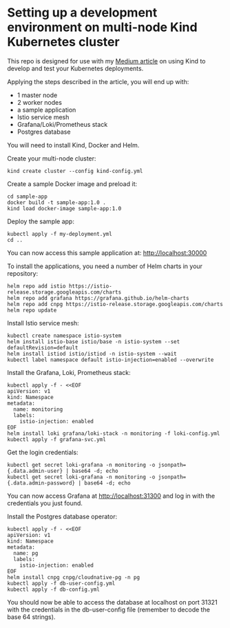 # Setting up a development environment on multi-node Kind Kubernetes cluster

This repo is designed for use with my [Medium article](https://medium.com/@martin.hodges/using-kind-to-develop-and-test-your-kubernetes-deployments-54093692c9fa) 
on using Kind to develop and test your Kubernetes deployments.

Applying the steps described in the article, you will end up with:

- 1 master node
- 2 worker nodes
- a sample application
- Istio service mesh
- Grafana/Loki/Prometheus stack
- Postgres database

You will need to install Kind, Docker and Helm.

Create your multi-node cluster:

    kind create cluster --config kind-config.yml

Create a sample Docker image and preload it:

    cd sample-app 
    docker build -t sample-app:1.0 .
    kind load docker-image sample-app:1.0

Deploy the sample app:

    kubectl apply -f my-deployment.yml
    cd ..

You can now access this sample application at: [http://localhost:30000](http://localhost:30000)

To install the applications, you need a number of Helm charts in your repository:

    helm repo add istio https://istio-release.storage.googleapis.com/charts
    helm repo add grafana https://grafana.github.io/helm-charts
    helm repo add cnpg https://istio-release.storage.googleapis.com/charts
    helm repo update

Install Istio service mesh:

    kubectl create namespace istio-system
    helm install istio-base istio/base -n istio-system --set defaultRevision=default
    helm install istiod istio/istiod -n istio-system --wait
    kubectl label namespace default istio-injection=enabled --overwrite

Install the Grafana, Loki, Prometheus stack:

    kubectl apply -f - <<EOF
    apiVersion: v1
    kind: Namespace
    metadata:
      name: monitoring
      labels:
        istio-injection: enabled
    EOF
    helm install loki grafana/loki-stack -n monitoring -f loki-config.yml
    kubectl apply -f grafana-svc.yml

Get the login credentials:

    kubectl get secret loki-grafana -n monitoring -o jsonpath={.data.admin-user} | base64 -d; echo
    kubectl get secret loki-grafana -n monitoring -o jsonpath={.data.admin-password} | base64 -d; echo

You can now access Grafana at [http://localhost:31300](http://localhost:31300) and log in with the
credentials you just found.

Install the Postgres database operator:

    kubectl apply -f - <<EOF
    apiVersion: v1
    kind: Namespace
    metadata:
      name: pg
      labels:
        istio-injection: enabled
    EOF
    helm install cnpg cnpg/cloudnative-pg -n pg
    kubectl apply -f db-user-config.yml
    kubectl apply -f db-config.yml

You should now be able to access the database at localhost on port 31321 with the credentials in
the db-user-config file (remember to decode the base 64 strings).

